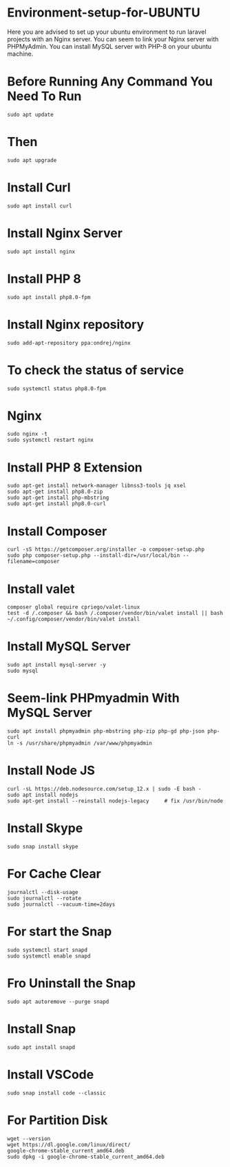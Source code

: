 # Environment-setup-for-UBUNTU
Here you are advised to set up your ubuntu environment to run laravel projects with an Nginx server. You can seem to link your Nginx server with PHPMyAdmin. You can install MySQL server with PHP-8 on your ubuntu machine.

# Before Running Any Command You Need To Run
~~~
sudo apt update
~~~

# Then
~~~
sudo apt upgrade
~~~

# Install Curl
~~~
sudo apt install curl
~~~

# Install Nginx Server
~~~
sudo apt install nginx
~~~

# Install PHP 8
~~~
sudo apt install php8.0-fpm
~~~

# Install Nginx repository
~~~
sudo add-apt-repository ppa:ondrej/nginx
~~~

# To check the status of service
~~~
sudo systemctl status php8.0-fpm
~~~

# Nginx
~~~
sudo nginx -t
sudo systemctl restart nginx
~~~

# Install PHP 8 Extension
~~~
sudo apt-get install network-manager libnss3-tools jq xsel
sudo apt-get install php8.0-zip
sudo apt-get install php-mbstring
sudo apt-get install php8.0-curl
~~~

# Install Composer
~~~
curl -sS https://getcomposer.org/installer -o composer-setup.php
sudo php composer-setup.php --install-dir=/usr/local/bin --filename=composer
~~~

# Install valet
~~~
composer global require cpriego/valet-linux
test -d /.composer && bash /.composer/vendor/bin/valet install || bash ~/.config/composer/vendor/bin/valet install
~~~

# Install MySQL Server
~~~
sudo apt install mysql-server -y
sudo mysql
~~~

# Seem-link PHPmyadmin With MySQL Server
~~~
sudo apt install phpmyadmin php-mbstring php-zip php-gd php-json php-curl
ln -s /usr/share/phpmyadmin /var/www/phpmyadmin
~~~

# Install Node JS
~~~
curl -sL https://deb.nodesource.com/setup_12.x | sudo -E bash -
sudo apt install nodejs
sudo apt-get install --reinstall nodejs-legacy     # fix /usr/bin/node
~~~

# Install Skype
~~~
sudo snap install skype
~~~

# For Cache Clear
~~~
journalctl --disk-usage
sudo journalctl --rotate
sudo journalctl --vacuum-time=2days
~~~

# For start the Snap
~~~
sudo systemctl start snapd
sudo systemctl enable snapd
~~~

# Fro Uninstall the Snap
~~~
sudo apt autoremove --purge snapd
~~~

# Install Snap
~~~
sudo apt install snapd
~~~

# Install VSCode
~~~
sudo snap install code --classic
~~~

# For Partition Disk
~~~
wget --version
wget https://dl.google.com/linux/direct/
google-chrome-stable_current_amd64.deb
sudo dpkg -i google-chrome-stable_current_amd64.deb
~~~